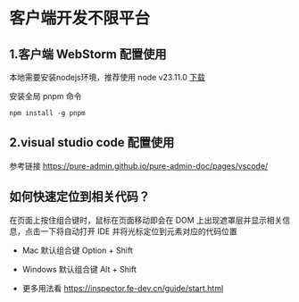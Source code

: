 # 客户端开发不限平台

## 1.客户端 WebStorm 配置使用

本地需要安装nodejs环境，推荐使用 node v23.11.0 [下载](https://nodejs.org/zh-cn/download/prebuilt-installer)

安装全局 pnpm 命令

```shell
npm install -g pnpm
```

## 2.visual studio code 配置使用

参考链接 https://pure-admin.github.io/pure-admin-doc/pages/vscode/


## 如何快速定位到相关代码？
在页面上按住组合键时，鼠标在页面移动即会在 DOM 上出现遮罩层并显示相关信息，点击一下将自动打开 IDE 并将光标定位到元素对应的代码位置
- Mac 默认组合键 Option + Shift
- Windows 默认组合键 Alt + Shift

- 更多用法看 https://inspector.fe-dev.cn/guide/start.html